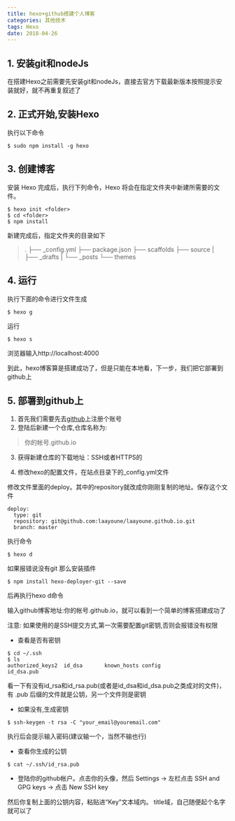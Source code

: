 ```yaml
---
title: hexo+github搭建个人博客
categories: 其他技术
tags: Hexo
date: 2018-04-26
---
```


## 1. 安装git和nodeJs
在搭建Hexo之前需要先安装git和nodeJs，直接去官方下载最新版本按照提示安装就好，就不再重复叙述了

## 2. 正式开始,安装Hexo
执行以下命令
```
$ sudo npm install -g hexo
```

## 3. 创建博客
安装 Hexo 完成后，执行下列命令，Hexo 将会在指定文件夹中新建所需要的文件。
```
$ hexo init <folder>
$ cd <folder>
$ npm install
```
新建完成后，指定文件夹的目录如下
>.
├── _config.yml
├── package.json
├── scaffolds
├── source
|   ├── _drafts
|   └── _posts
└── themes

## 4. 运行
执行下面的命令进行文件生成
```
$ hexo g
```
运行
```
$ hexo s
```
浏览器输入http://localhost:4000

到此，hexo博客算是搭建成功了，但是只能在本地看，下一步，我们把它部署到github上

## 5. 部署到github上

1. 首先我们需要先去[github](https://github.com/)上注册个账号
2. 登陆后新建一个仓库,仓库名称为:
>你的帐号.github.io

3. 获得新建仓库的下载地址：SSH或者HTTPS的

4. 修改hexo的配置文件，在站点目录下的_config.yml文件

修改文件里面的deploy。其中的repository就改成你刚刚复制的地址。保存这个文件
```
deploy:
  type: git
  repository: git@github.com:laayoune/laayoune.github.io.git
  branch: master
```
执行命令
```
$ hexo d
```
如果报错说没有git
那么安装插件
```
$ npm install hexo-deployer-git --save
```
后再执行hexo d命令

输入github博客地址:你的帐号.github.io，就可以看到一个简单的博客搭建成功了

注意:
如果使用的是SSH提交方式,第一次需要配置git密钥,否则会报错没有权限

* 查看是否有密钥
```
$ cd ~/.ssh
$ ls
authorized_keys2  id_dsa       known_hosts config            id_dsa.pub
```
看一下有没有id_rsa和id_rsa.pub(或者是id_dsa和id_dsa.pub之类成对的文件)，有 .pub 后缀的文件就是公钥，另一个文件则是密钥

* 如果没有,生成密钥
```
$ ssh-keygen -t rsa -C "your_email@youremail.com"
```
执行后会提示输入密码(建议输一个，当然不输也行)

* 查看你生成的公钥
```
$ cat ~/.ssh/id_rsa.pub
```

* 登陆你的github帐户。点击你的头像，然后 Settings -> 左栏点击 SSH and GPG keys -> 点击 New SSH key

然后你复制上面的公钥内容，粘贴进“Key”文本域内。 title域，自己随便起个名字就可以了






